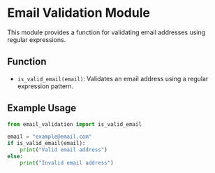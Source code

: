 # Email Validation Module

This module provides a function for validating email addresses using regular expressions.

## Function

- `is_valid_email(email)`: Validates an email address using a regular expression pattern.

## Example Usage

```python
from email_validation import is_valid_email

email = "example@email.com"
if is_valid_email(email):
    print("Valid email address")
else:
    print("Invalid email address")
```
